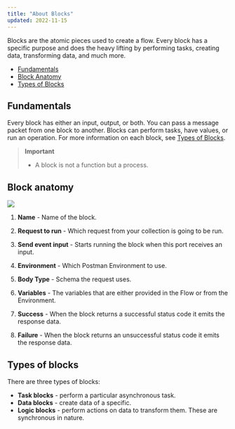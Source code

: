```yaml
---
title: "About Blocks"
updated: 2022-11-15
---
```


Blocks are the atomic pieces used to create a flow. Every block has a specific purpose and does the heavy lifting by performing tasks, creating data, transforming data, and much more.

- [Fundamentals](#fundamentals)
- [Block Anatomy](#block-anatomy)
- [Types of Blocks](#types-of-blocks)

## Fundamentals

Every block has either an input, output, or both. You can pass a message packet from one block to another. Blocks can perform tasks, have values, or run an operation. For more information on each block, see [Types of Blocks](#types-of-blocks).

> **Important**
>
> - A block is not a function but a process.

## Block anatomy

![](https://assets.postman.com/postman-labs-docs/block/updated-block-anatomy.png)

1. **Name** - Name of the block.

2. **Request to run** - Which request from your collection is going to be run.

3. **Send event input** - Starts running the block when this port receives an input.

4. **Environment** - Which Postman Environment to use.

5. **Body Type** - Schema the request uses.

6. **Variables** - The variables that are either provided in the Flow or from the Environment.

7. **Success** - When the block returns a successful status code it emits the response data.

8. **Failure** - When the block returns an unsuccessful status code it emits the response data.

## Types of blocks

There are three types of blocks:

- **Task blocks** - perform a particular asynchronous task.
- **Data blocks** - create data of a specific.
- **Logic blocks** - perform actions on data to transform them. These are synchronous in nature.
